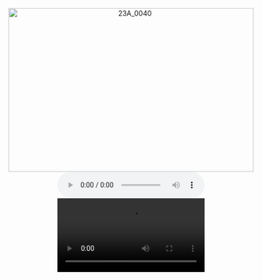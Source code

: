 
<div align="center">
<a data-flickr-embed="true" href="https://www.flickr.com/photos/196950037@N03/52503835879/" title="23A_0040"><img src="https://live.staticflickr.com/65535/52503835879_f6ec5e6a49.jpg" width="500" height="333" alt="23A_0040"></a>
 
 <audio controls="controls">
  <source type="audio/mp3" src="[https://romansokol.com/f7ef430899bc700a7efbab3e11c490b5957c0f7dcc3f2a0b494d05d718dec35c.mp3](https://romansokol.com/f7ef430899bc700a7efbab3e11c490b5957c0f7dcc3f2a0b494d05d718dec35c.mp3)"></source>
</audio>

<video controls="controls">
  <source type="video/mp4" src="[filename.mp4](https://romansokol.com/f7ef430899bc700a7efbab3e11c490b5957c0f7dcc3f2a0b494d05d718dec35c.mp3)"></source>
  <source type="video/webm" src="[filename.webm](https://romansokol.com/f7ef430899bc700a7efbab3e11c490b5957c0f7dcc3f2a0b494d05d718dec35c.mp3)"></source>
  <p>Your browser does not support the video element.</p>
</video>
 </div>
 
 
